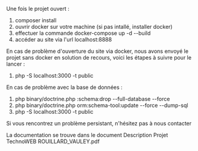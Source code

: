 Une fois le projet ouvert : 
1. composer install
2. ouvrir docker sur votre machine (si pas intallé, installer docker)
3. effectuer la commande docker-compose up -d --build
4. accéder au site via l'url localhost:8888

En cas de problème d'ouverture du site via docker, nous avons envoyé le projet sans docker en solution de recours, voici les étapes à suivre pour le lancer : 

1. php -S localhost:3000 -t public   

En cas de problème avec la base de données : 
1. php binary/doctrine.php :schema:drop --full-database --force  
2. php binary/doctrine.php orm:schema-tool:update --force --dump-sql
3. php -S localhost:3000 -t public 

Si vous rencontrez un problème persistant, n'hésitez pas à nous contacter

La documentation se trouve dans le document Description Projet TechnoWEB ROUILLARD_VAULEY.pdf
